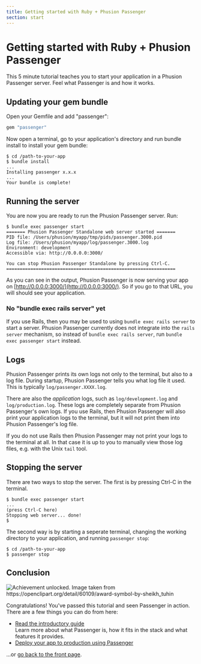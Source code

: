 ```yaml
---
title: Getting started with Ruby + Phusion Passenger
section: start
---
```

# Getting started with Ruby + Phusion Passenger

<p class="lead">This 5 minute tutorial teaches you to start your application in a Phusion Passenger server. Feel what Passenger is and how it works.</p>

## Updating your gem bundle

Open your Gemfile and add "passenger":

~~~ruby
gem "passenger"
~~~

Now open a terminal, go to your application's directory and run bundle install to install your gem bundle:

    $ cd /path-to-your-app
    $ bundle install
    ...
    Installing passenger x.x.x
    ...
    Your bundle is complete!

## Running the server

You are now you are ready to run the Phusion Passenger server. Run:

    $ bundle exec passenger start
    ======= Phusion Passenger Standalone web server started =======
    PID file: /Users/phusion/myapp/tmp/pids/passenger.3000.pid
    Log file: /Users/phusion/myapp/log/passenger.3000.log
    Environment: development
    Accessible via: http://0.0.0.0:3000/

    You can stop Phusion Passenger Standalone by pressing Ctrl-C.
    ===============================================================

As you can see in the output, Phusion Passenger is now serving your app on [http://0.0.0.0:3000/](http://0.0.0.0:3000/). So if you go to that URL, you will should see your application.

### No "bundle exec rails server" yet

If you use Rails, then you may be used to using `bundle exec rails server` to start a server. Phusion Passenger currently does not integrate into the `rails server` mechanism, so instead of `bundle exec rails server`, run `bundle exec passenger start` instead.

## Logs

Phusion Passenger prints its own logs not only to the terminal, but also to a log file. During startup, Phusion Passenger tells you what log file it used. This is typically `log/passenger.XXXX.log`.

There are also the *application* logs, such as `log/development.log` and `log/production.log`. These logs are completely separate from Phusion Passenger's own logs. If you use Rails, then Phusion Passenger will also print your application logs to the terminal, but it will not print them into Phusion Passenger's log file.

If you do not use Rails then Phusion Passenger may not print your logs to the terminal at all. In that case it is up to you to manually view those log files, e.g. with the Unix `tail` tool.

## Stopping the server

There are two ways to stop the server. The first is by pressing Ctrl-C in the terminal.

    $ bundle exec passenger start
    ...
    (press Ctrl-C here)
    Stopping web server... done!
    $

The second way is by starting a seperate terminal, changing the working directory to your application, and running `passenger stop`:

    $ cd /path-to-your-app
    $ passenger stop

## Conclusion

<img src="../../images/award.png" alt="Achievement unlocked. Image taken from https://openclipart.org/detail/60109/award-symbol-by-sheikh_tuhin">

Congratulations! You've passed this tutorial and seen Passenger in action. There are a few things you can do from here:

 * [Read the introductory guide](../../intro/ruby/)<br>
   Learn more about what Passenger is, how it fits in the stack and what features it provides.
 * [Deploy your app to production using Passenger](../../deploy/)<br>

...or <a href="..">go back to the front page</a>.
